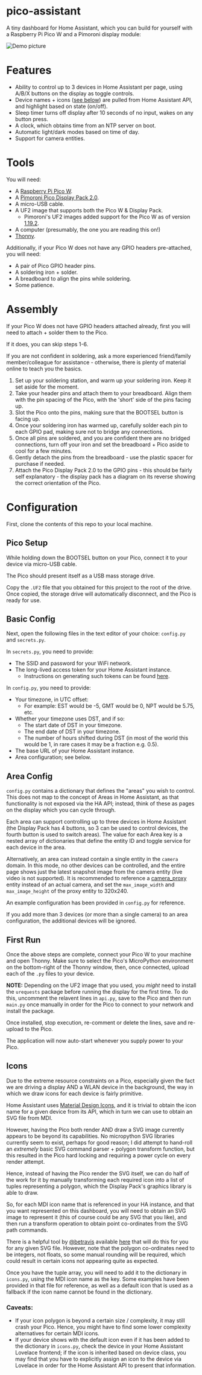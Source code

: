 # pico-assistant
A tiny dashboard for Home Assistant, which you can build for yourself with a Raspberry Pi Pico W and a Pimoroni display module:

![Demo picture](docs/demo.jpg)

# Features

* Ability to control up to 3 devices in Home Assistant per page, using A/B/X buttons on the display as toggle controls.
* Device names + icons ([see below](#Icons)) are pulled from Home Assistant API, and highlight based on state (on/off).
* Sleep timer turns off display after 10 seconds of no input, wakes on any button press.
* A clock, which obtains time from an NTP server on boot.
* Automatic light/dark modes based on time of day.
* Support for camera entities.

# Tools

You will need:

* A [Raspberry Pi Pico W](https://www.raspberrypi.com/news/raspberry-pi-pico-w-your-6-iot-platform/).
* A [Pimoroni Pico Display Pack 2.0](https://shop.pimoroni.com/products/pico-display-pack-2-0?variant=39374122582099).
* A micro-USB cable.
* A UF2 image that supports both the Pico W & Display Pack.
  * Pimoroni's UF2 images added support for the Pico W as of version [1.19.2](https://github.com/pimoroni/pimoroni-pico/releases/tag/v1.19.2).
* A computer (presumably, the one you are reading this on!)
* [Thonny](https://thonny.org/).

Additionally, if your Pico W does not have any GPIO headers pre-attached, you will need:

* A pair of Pico GPIO header pins.
* A soldering iron + solder.
* A breadboard to align the pins while soldering.
* Some patience.

# Assembly

If your Pico W does not have GPIO headers attached already, first you will need to attach + solder them to the Pico. 

If it does, you can skip steps 1-6.

If you are not confident in soldering, ask a more experienced friend/family member/colleague for assistance - otherwise, there is plenty of material online to teach you the basics.

1) Set up your soldering station, and warm up your soldering iron. Keep it set aside for the moment.
2) Take your header pins and attach them to your breadboard. Align them with the pin spacing of the Pico, with the 'short' side of the pins facing up.
3) Slot the Pico onto the pins, making sure that the BOOTSEL button is facing up.
4) Once your soldering iron has warmed up, carefully solder each pin to each GPIO pad, making sure not to bridge any connections.
5) Once all pins are soldered, and you are confident there are no bridged connections, turn off your iron and set the breadboard + Pico aside to cool for a few minutes.
6) Gently detach the pins from the breadboard - use the plastic spacer for purchase if needed.
7) Attach the Pico Display Pack 2.0 to the GPIO pins - this should be fairly self explanatory - the display pack has a diagram on its reverse showing the correct orientation of the Pico.

# Configuration

First, clone the contents of this repo to your local machine.

## Pico Setup

While holding down the BOOTSEL button on your Pico, connect it to your device via micro-USB cable.

The Pico should present itself as a USB mass storage drive.

Copy the `.UF2` file that you obtained for this project to the root of the drive. Once copied, the storage drive will automatically disconnect, and the Pico is ready for use.

## Basic Config

Next, open the following files in the text editor of your choice: `config.py` and `secrets.py`.

In `secrets.py`, you need to provide:

* The SSID and password for your WiFi network.
* The long-lived access token for your Home Assistant instance. 
  * Instructions on generating such tokens can be found [here](https://developers.home-assistant.io/docs/auth_api/#long-lived-access-token).

In `config.py`, you need to provide:

* Your timezone, in UTC offset:
  * For example: EST would be -5, GMT would be 0, NPT would be 5.75, etc.
* Whether your timezone uses DST, and if so:
  * The start date of DST in your timezone.
  * The end date of DST in your timezone.
  * The number of hours shifted during DST (in most of the world this would be 1, in rare cases it may be a fraction e.g. 0.5).
* The base URL of your Home Assistant instance.
* Area configuration; see below.

## Area Config

`config.py` contains a dictionary that defines the "areas" you wish to control. This does not map to the concept of Areas in Home Assistant, as that functionality is not exposed via the HA API; instead, think of these as pages on the display which you can cycle through.

Each area can support controlling up to three devices in Home Assistant (the Display Pack has 4 buttons, so 3 can be used to control devices, the fourth button is used to switch areas). The value for each Area key is a nested array of dictionaries that define the entity ID and toggle service for each device in the area. 

Alternatively, an area can instead contain a single entity in the `camera` domain. In this mode, no other devices can be controlled, and the entire page shows just the latest snapshot image from the camera entity (live video is not supported). It is recommended to reference a [camera_proxy](https://www.home-assistant.io/integrations/proxy/) entity instead of an actual camera, and set the `max_image_width` and `max_image_height` of the proxy entity to 320x240.

An example configuration has been provided in `config.py` for reference.

If you add more than 3 devices (or more than a single camera) to an area configuration, the additional devices will be ignored.

## First Run

Once the above steps are complete, connect your Pico W to your machine and open Thonny. Make sure to select the Pico's MicroPython environment on the bottom-right of the Thonny window, then, once connected, upload each of the `.py` files to your device.

**NOTE:** Depending on the UF2 image that you used, you *might* need to install the `urequests` package before running the display for the first time. To do this, uncomment the relavent lines in `api.py`, save to the Pico and then run `main.py` once manually in order for the Pico to connect to your network and install the package. 

Once installed, stop execution, re-comment or delete the lines, save and re-upload to the Pico.

The application will now auto-start whenever you supply power to your Pico.

## Icons

Due to the extreme resource constraints on a Pico, especially given the fact we are driving a display AND a WLAN device in the background, the way in which we draw icons for each device is fairly primitive.

Home Assistant uses [Material Design Icons](https://materialdesignicons.com/), and it is trivial to obtain the icon name for a given device from its API, which in turn we can use to obtain an SVG file from MDI. 

However, having the Pico both render AND draw a SVG image currently appears to be beyond its capabilities. No micropython SVG libraries currently seem to exist, perhaps for good reason; I did attempt to hand-roll an *extremely* basic SVG command parser + polygon transform function, but this resulted in the Pico hard locking and requiring a power cycle on every render attempt.

Hence, instead of having the Pico render the SVG itself, we can do half of the work for it by manually transforming each required icon into a list of tuples representing a polygon, which the Display Pack's graphics library is able to draw.

So, for each MDI icon name that is referenced in your HA instance, and that you want represented on this dashboard, you will need to obtain an SVG image to represent it (this of course could be any SVG that you like), and then run a transform operation to obtain point co-ordinates from the SVG path commands.

There is a helpful tool by [@betravis](https://betravis.github.io/) available [here](https://betravis.github.io/shape-tools/path-to-polygon/) that will do this for you for any given SVG file. However, note that the polygon co-ordinates need to be integers, not floats, so some manual rounding will be required, which could result in certain icons not appearing quite as expected.

Once you have the tuple array, you will need to add it to the dictionary in `icons.py`, using the MDI icon name as the key. Some examples have been provided in that file for reference, as well as a default icon that is used as a fallback if the icon name cannot be found in the dictionary.

### Caveats:
 * If your icon polygon is beyond a certain size / complexity, it may still crash your Pico. Hence, you might have to find some lower complexity alternatives for certain MDI icons.
 * If your device shows with the default icon even if it has been added to the dictionary in `icons.py`, check the device in your Home Assistant Lovelace frontend; if the icon is inherited based on device class, you may find that you have to explicitly assign an icon to the device via Lovelace in order for the Home Assistant API to present that information.
